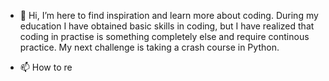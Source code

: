 - 👋 Hi, I’m here to find inspiration and learn more about coding.
     During my education I have obtained basic skills in coding, but I have realized that coding in practise is something completely else and require continous practice. 
     My next challenge is taking a crash course in Python.       

- 📫 How to re

